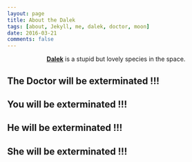 ```yaml
---
layout: page
title: About the Dalek
tags: [about, Jekyll, me, dalek, doctor, moon]
date: 2016-03-21
comments: false
---
```

    
<center><a href="https://en.wikipedia.org/wiki/Dalek"><b>Dalek</b></a> is a stupid but lovely species in the space.</center>

## The Doctor will be exterminated !!! 

## You  will be exterminated !!! 

## He will be exterminated !!! 

## She will be exterminated !!! 
